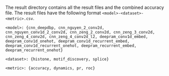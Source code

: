 The result directory contains all the result files and the combined accuracy file. The result files have the following format `<model>-<dataset>-<metric>.csv`.

`<model>: {cnn_deepdbp, cnn_nguyen_2_conv2d, cnn_nguyen_conv1d_2_conv2d, cnn_zeng_2_conv2d, cnn_zeng_3_conv2d, cnn_zeng_4_conv2d, cnn_zeng_4_conv2d_l2, deepram_conv1d_embed, deepram_conv1d_onehot, deepram_conv1d_recurrent_embed, deepram_conv1d_recurrent_onehot, deepram_recurrent_embed, deepram_recurrent_onehot}`

`<dataset>: {histone, motif_discovery, splice}`

`<metric>: {accuracy, dynamics, pr, roc}`